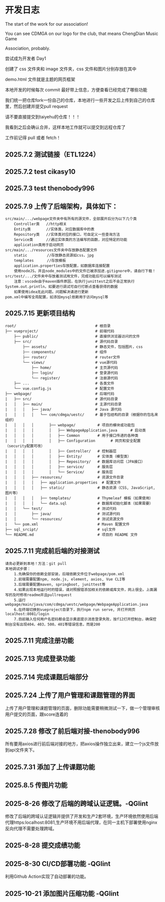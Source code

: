 # 开发日志

The start of the work for our association!

You can see CDMGA on our logo for the club, that means ChengDian Music Game 

Association, probably.

尝试成为开发者 Day1

创建了 css 文件夹和 image 文件夹，css 文件和图片分别存放在其中

demo.html 文件就是主题的网页框架

本地开发的时候每次 commit 最好带上信息，方便查看已经完成了哪些功能

我们统一把仓库fork一份自己的仓库，本地进行一些开发之后上传到自己的仓库里，然后创建并提交pull request

请不要直接提交到taiyehu的仓库！！！

我看到之后会确认合并，这样本地工作就可以提交到远程仓库了

工作前记得 pull 或者 fetch！

## 2025.7.2 测试链接（ETL1224）

## 2025.7.2 test cikasy10

## 2025.7.3 test thenobody996

## 2025.7.9 上传了后端架构，具体如下：

    src/main/.../webpage文件夹中有所有的源文件，全部展开后分为以下几个类
        Controller类   //http相关
        Entity类       //实体类，对应数据库中的表
        Repository类   //实体类对应的接口，可自定义一些查询方法
        Service类      //通过实体类的方法编写的函数，对应特定的功能
        application类用于启动网页
    src/main/.../resources文件夹中存放静态配置文件
        static         //存放静态资源如css，jpg
        templates      //存放模板
        application.properties存放配置，如数据库连接配置
        使用nodeJS，并且node_modules中的文件已被添加进.gitignore中，请自行下载！
    src/test/.../文件夹中存放着测试用文件，完成功能后可以编写测试
        注意：vscode由于maven插件原因，在执行junittest之后不会正常执行System.out.println，如要进行调试可自行打断点查看获得的数据
        如果使用idea无此问题。问题解决请进行更新
    pom.xml中编写全局配置，如添加mysql依赖用于访问mysql等


## 2025.7.15 更新项目结构

    root/                                    # 根目录
    ├── vueproject/                          # 前端代码
        ├── public/                          # 直接供浏览器访问的文件
        ├── src/                             # 源代码目录
            ├── assets/                      # 静态文件，包括图片，css
            ├── components/                  # 组件
            ├── router/                      # router文件
            └── views/                       # vue源代码
                ├── home/                    # 主页源代码
                ├── login/                   # 登录源代码
                └── register/                # 注册源代码
        ├── ...                              # 各类文件
        └── vue.config.js                    # 配置文件
    ├── webpage/                             # 后端代码
    |   ├── src/                             # 源代码目录
    |   │   ├── main/                        # 主源代码目录
    |   │   │   ├── java/                    # Java 源代码
    |   │   │   │   └── com/cdmga/uestc/     # 基于包结构的目录（根据你的包名来组织）
    |   │   │   │       ├── webpage/          # 项目的模块或功能包
    |   │   │   │       │   ├── WebpageApplication.java      # 启动类
    |   │   │   │       │   ├── Common        # 用于接口传递的各种类
    |   │   │   │       │   ├── Configuration       # 网页和安全配置（security配置可改）
    |   │   │   │       │   ├── Controller/   # 控制器层
    |   │   │   │       │   ├── Entity/       # 实体类（模型类）
    |   │   │   │       │   ├── Repository/   # 数据库访问层（JPA接口）
    |   │   │   │       │   ├── service/      # 服务层
    |   │   │   │       │   └── Service/      # 服务层
    |   │   │   ├── resources/                # 资源文件目录
    |   │   │   │   ├── application.properties  # 配置文件
    |   │   │   │   ├── static/               # 静态资源（CSS, JavaScript, 图片等）
    |   │   │   │   ├── templates/            # Thymeleaf 模板（如果使用）
    |   │   │   │   └── data.sql              # 数据库初始化脚本（如果需要）
    |   │   └── test/                         # 测试代码
    |   │       ├── java/                     # 测试源代码
    |   │       └── resources/                # 测试资源文件
    |   └── pom.xml                           # Maven 配置文件
    ├── sql_srcipt/                           # sql文件
    └── README.md                             # 项目的 README 文件


## 2025.7.11 完成前后端的对接测试

    请务必更新到本地！方法：git pull
    本地调试步骤：
        1.先确保你的依赖全部安装，后端依赖文件位于webpage/pom.xml
        2.前端需要配置npm, node.js, element, axios, Vue CLI等
        3.后端需要配置maven, springboot, junittest等
        4.如果出现本地运行时的错误，请对照报错添加相关的依赖或库文件，网上很全。上面漏写的及时修改readme并且pullrequest
        5.运行webpage/main/java/com/cdmga/uestc/webpage/WebpageApplication.java
        6.在终端切换到vueproject目录下，执行npm run serve, 并打开网页localhost:8081/login
        7.目前输入任何用户名密码都会显示黄底提示消息登录失败，按f12打开控制台，确保控制台没有出现404，403，500，401等错误信息，而是200

## 2025.7.11 完成注册功能

## 2025.7.13 完成登录功能

## 2025.7.14 完成课题后端部分

## 2025.7.24 上传了用户管理和课题管理的界面

上传了用户管理和课题管理的页面，删除功能需要稍微测试一下，做一个管理审核用户提交的页面，跟score连着的

## 2025.7.28 修改了前后端对接-thenobody996

所有要用axios进行前后端对接的地方，把axios操作独立出来，建立一个js文件放到api文件夹下。

## 2025.7.31 添加了上传课题功能

## 2025.8.5 传图片功能


## 2025-8-26 修改了后端的跨域认证逻辑。-QGlint

修改了后端的跨域认证逻辑并提供了开发和生产2套环境，生产环境依然使用后端代理https:localhost:8081,生产环境不用后端代理，在同一主机下部署使用nginx反向代理不需要处理跨域。
    
## 2025-8-28 提交成绩功能

## 2025-8-30 CI/CD部署功能 -QGlint

利用Github Action实现了自动部署的功能。

## 2025-10-21 添加图片压缩功能 -QGlint
